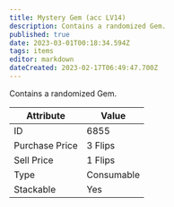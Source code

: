 ```yaml
---
title: Mystery Gem (acc LV14)
description: Contains a randomized Gem.
published: true
date: 2023-03-01T00:18:34.594Z
tags: items
editor: markdown
dateCreated: 2023-02-17T06:49:47.700Z
---
```


Contains a randomized Gem.

|Attribute|Value|
|-|-|
|ID|6855|
|Purchase Price|3 Flips|
|Sell Price|1 Flips|
|Type|Consumable|
|Stackable|Yes|

